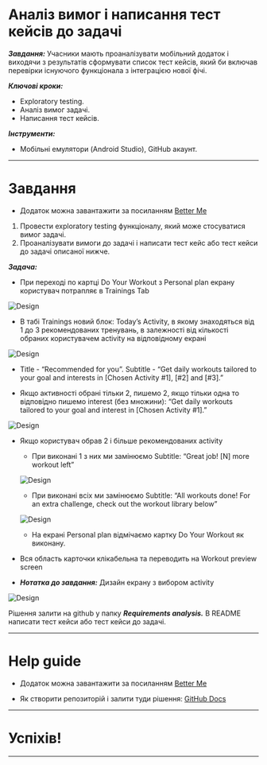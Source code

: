 # Аналіз вимог і написання тест кейсів до задачі 
***Завдання:*** Учасники мають проаналізувати мобільний додаток і виходячи з результатів сформувати список тест кейсів, який би включав перевірки існуючого функціонала з інтеграцією нової фічі. 

***Ключові кроки:***

- Exploratory testing.
- Аналіз вимог задачі.
- Написання тест кейсів.

***Інструменти:***

- Мобільні емулятори (Android Studio), GitHub акаунт.

---
# Завдання

- Додаток можна завантажити за посиланням [Better Me](https://play.google.com/store/apps/details?id=com.gen.workoutme&hl=en)

1. Провести exploratory testing функціоналу, який може стосуватися вимог задачі.
2. Проаналізувати вимоги до задачі і написати тест кейс або тест кейси до задачі описаної нижче. 

***Задача:***

- При переході по картці Do Your Workout з Personal plan екрану користувач потрапляє в Trainings Tab

![Design](https://github.com/AntonStroi/QA-Hackathon/blob/main/Requirements%20analysis%20/1.png)

- В табі Trainings новий блок: Today’s Activity, в якому знаходяться від 1 до 3 рекомендованих тренувань, в залежності від кількості обраних користувачем activity на відповідному екрані

![Design](https://github.com/AntonStroi/QA-Hackathon/blob/main/Requirements%20analysis%20/2.png)

- Title - “Recommended for you”. Subtitle - “Get daily workouts tailored to your goal and interests in [Chosen Activity #1], [#2] and [#3].”

- Якщо активності обрані тільки 2, пишемо 2, якщо тільки одна то відповідно пишемо interest (без множини): “Get daily workouts tailored to your goal and interest in [Chosen Activity #1].”

![Design](https://github.com/AntonStroi/QA-Hackathon/blob/main/Requirements%20analysis%20/3.png)

- Якщо користувач обрав 2 і більше рекомендованих activity
   - При виконані 1 з них ми замінюємо Subtitle: “Great job! [N] more workout left” 
   
   ![Design](https://github.com/AntonStroi/QA-Hackathon/blob/main/Requirements%20analysis%20/4.png)

   - При виконані всіх ми замінюємо Subtitle: “All workouts done! For an extra challenge, check out the workout library below”
   
   ![Design](https://github.com/AntonStroi/QA-Hackathon/blob/main/Requirements%20analysis%20/5.png)

   - На екрані Personal plan відмічаємо картку Do Your Workout як виконану.
- Вся область карточки клікабельна та переводить на Workout preview screen

- ***Нотатка до завдання:*** Дизайн екрану з вибором activity

 ![Design](https://github.com/AntonStroi/QA-Hackathon/blob/main/Requirements%20analysis%20/6.jpeg)

Рішення залити на github у папку ***Requirements analysis.*** В README написати тест кейси або тест кейси до задачі.

---

# Help guide
- Додаток можна завантажити за посиланням [Better Me](https://play.google.com/store/apps/details?id=com.gen.workoutme&hl=en)

- Як створити репозиторій і залити туди рішення: [GitHub Docs](https://docs.github.com/en/repositories/creating-and-managing-repositories/creating-a-new-repository)

---

# Успіхів!

---